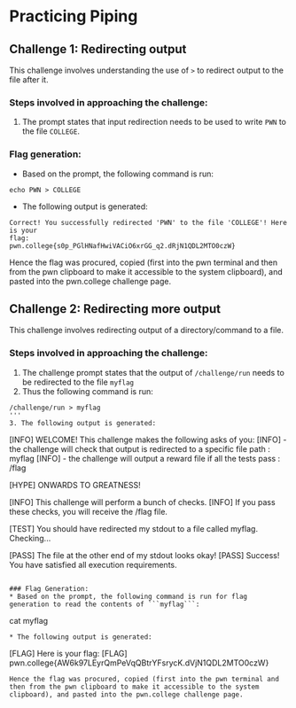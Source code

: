# Practicing Piping

## Challenge 1: **Redirecting output**
This challenge involves understanding the use of ```>``` to redirect output to the file after it.

### Steps involved in approaching the challenge:
1. The prompt states that input redirection needs to be used to write ```PWN``` to the file ```COLLEGE```.

### Flag generation:
* Based on the prompt, the following command is run:
```
echo PWN > COLLEGE
```
* The following output is generated:
```
Correct! You successfully redirected 'PWN' to the file 'COLLEGE'! Here is your 
flag:
pwn.college{s0p_PGlHNafHwiVACiO6xrGG_q2.dRjN1QDL2MTO0czW}
```
Hence the flag was procured, copied (first into the pwn terminal and then from the pwn clipboard to make it accessible to the system clipboard), and pasted into the pwn.college challenge page.

## Challenge 2: **Redirecting more output**
This challenge involves redirecting output of a directory/command to a file.

### Steps involved in approaching the challenge:
1. The challenge prompt states that the output of ```/challenge/run``` needs to be redirected to the file ```myflag```
2. Thus the following command is run:
```
/challenge/run > myflag
'''
3. The following output is generated:
```
[INFO] WELCOME! This challenge makes the following asks of you:
[INFO] - the challenge will check that output is redirected to a specific file path : myflag
[INFO] - the challenge will output a reward file if all the tests pass : /flag

[HYPE] ONWARDS TO GREATNESS!

[INFO] This challenge will perform a bunch of checks.
[INFO] If you pass these checks, you will receive the /flag file.

[TEST] You should have redirected my stdout to a file called myflag. Checking...

[PASS] The file at the other end of my stdout looks okay!
[PASS] Success! You have satisfied all execution requirements.
```

### Flag Generation:
* Based on the prompt, the following command is run for flag generation to read the contents of ```myflag```:
```
cat myflag
```
* The following output is generated:
```
[FLAG] Here is your flag:
[FLAG] pwn.college{AW6k97LEyrQmPeVqQBtrYFsrycK.dVjN1QDL2MTO0czW}
```
Hence the flag was procured, copied (first into the pwn terminal and then from the pwn clipboard to make it accessible to the system clipboard), and pasted into the pwn.college challenge page.



